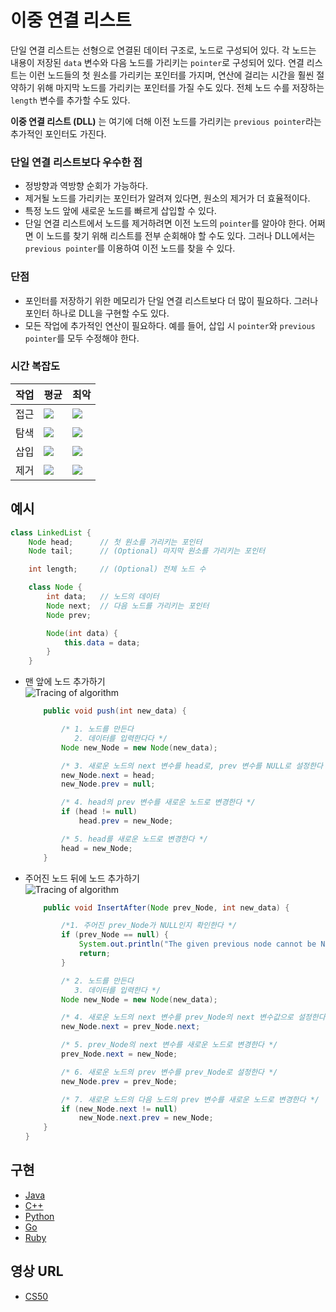 # 이중 연결 리스트

단일 연결 리스트는 선형으로 연결된 데이터 구조로, 노드로 구성되어 있다. 각 노드는 내용이 저장된 `data` 변수와 다음 노드를 가리키는 `pointer`로 구성되어 있다. 연결 리스트는 이런 노드들의 첫 원소를 가리키는 포인터를 가지며, 연산에 걸리는 시간을 훨씬 절약하기 위해 마지막 노드를 가리키는 포인터를 가질 수도 있다. 전체 노드 수를 저장하는 `length` 변수를 추가할 수도 있다.

**이중 연결 리스트 (DLL)** 는 여기에 더해 이전 노드를 가리키는 `previous pointer`라는 추가적인 포인터도 가진다.

### 단일 연결 리스트보다 우수한 점

- 정방향과 역방향 순회가 가능하다.
- 제거될 노드를 가리키는 포인터가 알려져 있다면, 원소의 제거가 더 효율적이다.
- 특정 노드 앞에 새로운 노드를 빠르게 삽입할 수 있다.
- 단일 연결 리스트에서 노드를 제거하려면 이전 노드의 `pointer`를 알아야 한다. 어쩌면 이 노드를 찾기 위해 리스트를 전부 순회해야 할 수도 있다. 그러나 DLL에서는 `previous pointer`를 이용하여 이전 노드를 찾을 수 있다.

### 단점

- 포인터를 저장하기 위한 메모리가 단일 연결 리스트보다 더 많이 필요하다. 그러나 포인터 하나로 DLL을 구현할 수도 있다.
- 모든 작업에 추가적인 연산이 필요하다. 예를 들어, 삽입 시 `pointer`와 `previous pointer`를 모두 수정해야 한다.

### 시간 복잡도

| 작업 | 평균                                                                        | 최악                                                                   |
| ---- | --------------------------------------------------------------------------- | ---------------------------------------------------------------------- |
| 접근 | <img src="https://render.githubusercontent.com/render/math?math=\Theta(n)"> | <img src="https://render.githubusercontent.com/render/math?math=O(n)"> |
| 탐색 | <img src="https://render.githubusercontent.com/render/math?math=\Theta(n)"> | <img src="https://render.githubusercontent.com/render/math?math=O(n)"> |
| 삽입 | <img src="https://render.githubusercontent.com/render/math?math=\Theta(1)"> | <img src="https://render.githubusercontent.com/render/math?math=O(1)"> |
| 제거 | <img src="https://render.githubusercontent.com/render/math?math=\Theta(1)"> | <img src="https://render.githubusercontent.com/render/math?math=O(1)"> |

## 예시

```java
class LinkedList {
    Node head;      // 첫 원소를 가리키는 포인터
	Node tail;      // (Optional) 마지막 원소를 가리키는 포인터

	int length;     // (Optional) 전체 노드 수

    class Node {
        int data;   // 노드의 데이터
        Node next;  // 다음 노드를 가리키는 포인터
        Node prev;

        Node(int data) {
            this.data = data;
        }
    }
```

- 맨 앞에 노드 추가하기  
  ![Tracing of algorithm](https://www.geeksforgeeks.org/wp-content/uploads/gq/2014/03/DLL_add_front1.png)

  ```java
      public void push(int new_data) {

          /* 1. 노드를 만든다
             2. 데이터를 입력한다다 */
          Node new_Node = new Node(new_data);

          /* 3. 새로운 노드의 next 변수를 head로, prev 변수를 NULL로 설정한다 */
          new_Node.next = head;
          new_Node.prev = null;

          /* 4. head의 prev 변수를 새로운 노드로 변경한다 */
          if (head != null)
              head.prev = new_Node;

          /* 5. head를 새로운 노드로 변경한다 */
          head = new_Node;
      }
  ```

- 주어진 노드 뒤에 노드 추가하기  
  ![Tracing of algorithm](https://www.geeksforgeeks.org/wp-content/uploads/gq/2014/03/DLL_add_middle1.png)

  ```java
      public void InsertAfter(Node prev_Node, int new_data) {

          /*1. 주어진 prev_Node가 NULL인지 확인한다 */
          if (prev_Node == null) {
              System.out.println("The given previous node cannot be NULL ");
              return;
          }

          /* 2. 노드를 만든다
             3. 데이터를 입력한다 */
          Node new_Node = new Node(new_data);

          /* 4. 새로운 노드의 next 변수를 prev_Node의 next 변수값으로 설정한다 */
          new_Node.next = prev_Node.next;

          /* 5. prev_Node의 next 변수를 새로운 노드로 변경한다 */
          prev_Node.next = new_Node;

          /* 6. 새로운 노드의 prev 변수를 prev_Node로 설정한다 */
          new_Node.prev = prev_Node;

          /* 7. 새로운 노드의 다음 노드의 prev 변수를 새로운 노드로 변경한다 */
          if (new_Node.next != null)
              new_Node.next.prev = new_Node;
      }
  }
  ```

## 구현

- [Java](https://github.com/TheAlgorithms/Java/blob/master/DataStructures/Lists/DoublyLinkedList.java)
- [C++](https://github.com/TheAlgorithms/C-Plus-Plus/blob/master/Data%20Structure/Doubly%20Linked%20List.cpp)
- [Python](https://github.com/TheAlgorithms/Python/blob/master/data_structures/linked_list/doubly_linked_list.py)
- [Go](https://github.com/TheAlgorithms/Go/blob/master/data-structures/linked-list/double-linkedlist.go)
- [Ruby](https://github.com/TheAlgorithms/Ruby/blob/master/data_structures/linked_lists/double_list.rb)

## 영상 URL

- [CS50](https://www.youtube.com/watch?v=FHMPswJDCvU)
